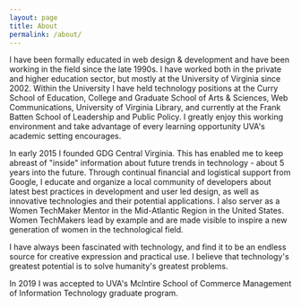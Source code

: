 ```yaml
---
layout: page
title: About
permalink: /about/
---
```



I have been formally educated in web design & development and have been working in the field since the late 1990s. I have worked both in the private and higher education sector, but mostly at the University of Virginia since 2002. Within the University I have held technology positions at the Curry School of Education, College and Graduate School of Arts & Sciences, Web Communications, University of Virginia Library, and currently at the Frank Batten School of Leadership and Public Policy. I greatly enjoy this working environment and take advantage of every learning opportunity UVA's academic setting encourages.


In early 2015 I founded GDG Central Virginia. This has enabled me to keep abreast of "inside" information about future trends in technology - about 5 years into the future. Through continual financial and logistical support from Google, I educate and organize a local community of developers about latest best practices in development and user led design, as well as innovative technologies and their potential applications. I also server as a Women TechMaker Mentor in the Mid-Atlantic Region in the United States. Women TechMakers lead by example and are made visible to inspire a new generation of women in the technological field.

I have always been fascinated with technology, and find it to be an endless source for creative expression and practical use. I believe that technology's greatest potential is to solve humanity's greatest problems.

In 2019 I was accepted to UVA's McIntire School of Commerce Management of Information Technology graduate program.

